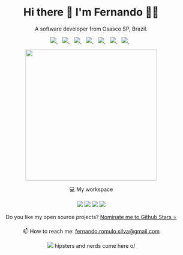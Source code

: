 <h1 align='center'>
  Hi there 👋 I'm Fernando 👨‍💻
</h1>

<p align='center'>
  A software developer from Osasco SP, Brazil.
</p>

<p align='center'>
  
  <a href="https://www.linkedin.com/in/fernando-romulo-da-silva-253678136/">
    <img src="https://img.shields.io/badge/linkedin-%230077B5.svg?&style=for-the-badge&logo=linkedin&logoColor=white" />
  </a>&nbsp;&nbsp;
  <a href="http://www.cambly.com/en/certificate/verify/7331dc16">
    <img src="https://img.shields.io/badge/cambly-%orange?&style=for-the-badge&logo=cambly&logoColor=white" />
  </a>&nbsp;&nbsp;   
  <a href="https://www.instagram.com/fernandoromuloda">
    <img src="https://img.shields.io/badge/instagram-%23E4405F.svg?&style=for-the-badge&logo=instagram&logoColor=white" />        
  </a>&nbsp;&nbsp;
  <a href="https://www.facebook.com/fernando.romulodasilva">
    <img src="https://img.shields.io/badge/Facebook-1877F2?style=for-the-badge&logo=facebook&logoColor=white" />        
  </a>&nbsp;&nbsp;
  <a href="https://twitter.com/intent/follow?screen_name=nandao_romulo">
    <img src="https://img.shields.io/badge/Twitter-1DA1F2?style=for-the-badge&logo=twitter&logoColor=white" />        
  </a>&nbsp;&nbsp;
  <a href="https://stackoverflow.com/users/9867064/fernando">
    <img src="https://img.shields.io/badge/Stack_Overflow-FE7A16?style=for-the-badge&logo=stack-overflow&logoColor=white" />        
  </a>&nbsp;&nbsp;
  <a href="https://www.facebook.com/fernando.romulodasilva">
    <img src="https://img.shields.io/badge/Steam-000000?style=for-the-badge&logo=steam&logoColor=white" />        
  </a>&nbsp;&nbsp;
</p>

<p align='center'>
  <a href="#"><img src="https://github-readme-stats.vercel.app/api?username=fernando-romulo-silva&show_icons=true&count_private=true&theme=dark" width="350"></a>
</p>

<p align='center'>
  💻 My workspace<br/><br/>
  <img src="https://img.shields.io/badge/ubuntu-%2020.04-red?&style=for-the-badge&logo=linux&logoColor=white" />
  <img src="https://img.shields.io/badge/ryzen-%203900x-red?&style=for-the-badge&logo=amd&logoColor=white" />
  <img src="https://img.shields.io/badge/RAM-64GB-red?&style=for-the-badge&logoColor=white" />
  <img src="https://img.shields.io/badge/Randeon-%20RX550-red?&style=for-the-badge&logo=amd&logoColor=white" />
</p>

<p align='center'>
  Do you like my open source projects? <a href='https://stars.github.com/nominate/'>Nominate me to Github Stars ⭐</a>
</p>

<!-- <details align='center'>
  <summary>:zap: My workspace specs</summary>
</details>-->

<p align='center'>
  📫 How to reach me: <a href='mailto:fernando.romulo.silva@gmail.com'>fernando.romulo.silva@gmail.com</a>
</p>
<p align='center'>
  <a href="#"><img src="https://badges.pufler.dev/visits/alexandresanlim/alexandresanlim"></a> hipsters and nerds come here o/
</p>
